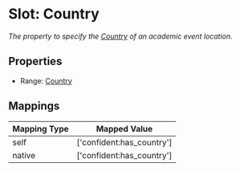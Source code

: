 # Slot: Country
_The property to specify the [Country](Country.md) of an academic event location._



<!-- no inheritance hierarchy -->


## Properties

 * Range: [Country](Country.md)



## Mappings

| Mapping Type | Mapped Value |
| ---  | ---  |
| self | ['confident:has_country'] |
| native | ['confident:has_country'] |






